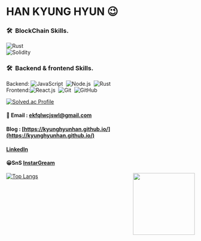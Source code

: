 # HAN KYUNG HYUN 😉

###  🛠 &nbsp;BlockChain Skills. 
![Rust](https://img.shields.io/badge/-Rust-05122A?style=flat&logo=rust)&nbsp;\
![Solidity](https://img.shields.io/badge/-Solidity-05122A?style=flat&logo=solidity&logoColor=563D7C)&nbsp;
###  🛠 &nbsp;Backend & frontend Skills. 
Backend: ![JavaScript](https://img.shields.io/badge/-JavaScript-05122A?style=flat&logo=javascript)&nbsp;
![Node.js](https://img.shields.io/badge/-Node.js-05122A?style=flat&logo=node.js)&nbsp;
![Rust](https://img.shields.io/badge/-Rust-05122A?style=flat&logo=rust)&nbsp;\
Frontend:![React.js](https://img.shields.io/badge/-React.js-05122A?style=flat&logo=React)&nbsp;
![Git](https://img.shields.io/badge/-Git-05122A?style=flat&logo=git)&nbsp;
![GitHub](https://img.shields.io/badge/-GitHub-05122A?style=flat&logo=github)&nbsp;
<br/>
  
[![Solved.ac Profile](http://mazassumnida.wtf/api/generate_badge?boj=hkh3045)](https://solved.ac/hkh3045)

#### 📧 Email : ekfqlwcjswl@gmail.com       
#### Blog : [https://kyunghyunhan.github.io/](https://kyunghyunhan.github.io/)
#### [LinkedIn](https://www.linkedin.com/in/kyunghyun-han-8b0956244/)
#### 😀SnS [InstarGream]( https://www.instagram.com/hyun2994/)
[![Top Langs](https://github-readme-stats.vercel.app/api/top-langs/?username=kyunghyunHan&theme=radical&langs_count=10&hide=css,html,makefile,java&layout=compact)](https://github.com/kyunghyunHan/github-readme-stats)
<img align='right' src="https://github-readme-stats.vercel.app/api?username=kyunghyunHan" height="165">
